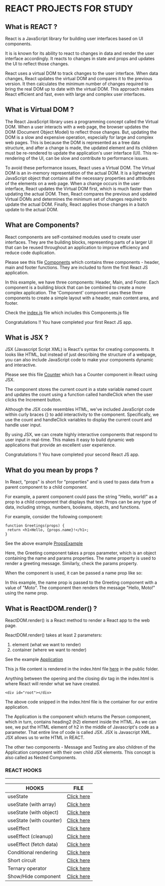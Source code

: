 # REACT PROJECTS FOR STUDY

## What is REACT ?

React is a JavaScript library for building user interfaces based on UI
components.

It is is known for its ability to react to changes in data and render the user interface accordingly.
It reacts to changes in state and props and updates the UI to reflect those changes.

React uses a virtual DOM to track changes to the user interface. When data changes, React updates the virtual DOM and compares it to the
previous version. It then calculates the minimum number of changes required to bring the real DOM up to date with the virtual DOM. This
approach makes React efficient and fast, even with large and complex user interfaces.

## What is Virtual DOM ?

The React JavaScript library uses a programming concept called the Virtual DOM. When a user interacts with a web page, the browser
updates the DOM (Document Object Model) to reflect those changes.
But, updating the DOM is a slow and expensive operation, especially for large and complex web pages. This is because the DOM is
represented as a tree data structure, and after a change is made, the updated element and its children must be re-rendered to update the
application's user interface (UI). This re-rendering of the UI, can be slow and contribute to performance issues.

To avoid these performance issues, React uses a Virtual DOM. The Virtual DOM is an in-memory representation of the actual DOM. It
is a lightweight JavaScript object that contains all the necessary properties and attributes of the elements on a web page. When a change
occurs in the user interface, React updates the Virtual DOM first, which is much faster than updating the actual DOM. Then, React compares the previous and updated Virtual DOMs and determines the minimum set of changes required to update the actual DOM. Finally, React applies
those changes in a batch update to the actual DOM.

## What are Components?

React components are self-contained modules used to create user interfaces. They are the building blocks, representing parts of a larger UI that can be reused throughout an application to improve efficiency and reduce code duplication.

Please see this file [Components](https://github.com/hegde421201/REACT_PROJECTS/blob/main/first-app/src/Components.js) which contains three components - header, main and footer functions. They are included to form the first React JS application.

In this example, we have three components: Header, Main, and Footer.
Each component is a building block that can be combined to create a more complex application. The 'Component' component uses these three
components to create a simple layout with a header, main content area, and footer.

Check the [index.js](https://github.com/hegde421201/REACT_PROJECTS/blob/main/first-app/src/index.js) file which includes this Components.js file

Congratulations !! You have completed your first React JS app.

## What is JSX ?

JSX (Javascript Script XML) is React's syntax for creating components.
It looks like HTML, but instead of just describing the structure of a webpage, you can also include JavaScript code to make your components dynamic and interactive.

Please see this file [Counter](https://github.com/hegde421201/REACT_PROJECTS/blob/main/second-app/src/Counter.js) which has a Counter component in React using JSX.

The component stores the current count in a state variable named count and updates the count using a function called handleClick when the user
clicks the Increment button.

Although the JSX code resembles HTML, we've included JavaScript code within curly braces {} to add interactivity to the component. Specifically, we use the count and handleClick variables to display the current count and handle user input.

By using JSX, we can create highly interactive components that respond to user input in real-time. This makes it easy to build dynamic web
applications that provide an excellent user experience.

Congratulations !! You have completed your second React JS app.

## What do you mean by props ?

In React, "props" is short for "properties" and is used to pass data from a parent component to a child component.

For example, a parent component could pass the string "Hello, world!" as a prop to a child
component that displays that text. Props can be any type of data, including strings, numbers, booleans, objects, and functions.

For example, consider the following component:

```
function Greetings(props) {
 return <h1>Hello, {props.name}!</h1>;
}
```

See the above example [PropsExample](https://github.com/hegde421201/REACT_PROJECTS/blob/main/second-app/src/PropsExample.js)

Here, the Greeting component takes a props parameter, which is an object
containing the name and params properties. The name property is used to render a
greeting message. Similarly, check the params property.

When the component is used, it can be passed a name prop like so:
<PropsExample name="Moto" params="Checking" />

In this example, the name prop is passed to the Greeting component with a value of "Moto". The component then renders the message "Hello, Moto!" using the name prop.

## What is ReactDOM.render() ?

ReactDOM.render() is a React method to render a React app to the web page.

ReactDOM.render() takes at least 2 parameters:

1. element (what we want to render)
2. container (where we want to render)

See the example [Application](https://github.com/hegde421201/REACT_PROJECTS/blob/main/third-app/src/index.js)

This js file content is rendered in the index.html file [here](https://github.com/hegde421201/REACT_PROJECTS/blob/main/third-app/public/index.html) in the public folder.

Anything between the opening and the closing div tag in the index.html is where React will render what we have created.

```
<div id="root"></div>
```

The above code snipped in the index.html file is the container for our entire application.

The Application is the component which returns the Person component, which in turn, contains heading2 (h2) element inside the HTML.
As we can see, we put the HTML element of h2 in the middle of Javascript's code as a parameter. That entire line of code is called JSX.
JSX is Javascript XML. JSX allows us to write HTML in REACT.

The other two components - Message and Testing are also children of the Application component with their own child JSX elements. This concept is also called as Nested Components.

### REACT HOOKS

---

| HOOKS                   | FILE                                                                                                  |
| ----------------------- | ----------------------------------------------------------------------------------------------------- |
| useState                | [Click here](https://github.com/hegde421201/REACT_PROJECTS/blob/main/fifth-app/src/usestatebasics.js) |
| useState (with array)   | [Click here](https://github.com/hegde421201/REACT_PROJECTS/blob/main/fifth-app/src/arraystate.js)     |
| useState (with object)  | [Click here](https://github.com/hegde421201/REACT_PROJECTS/blob/main/fifth-app/src/objectstate.js)    |
| useState (with counter) | [Click here](https://github.com/hegde421201/REACT_PROJECTS/blob/main/fifth-app/src/counterstate.js)   |
| useEffect               | [Click here](https://github.com/hegde421201/REACT_PROJECTS/blob/main/sixth-app/src/App.js)            |
| useEffect (cleanup)     | [Click here](https://github.com/hegde421201/REACT_PROJECTS/blob/main/sixth-app/src/cleanup.js)        |
| useEffect (fetch data)  | [Click here](https://github.com/hegde421201/REACT_PROJECTS/blob/main/sixth-app/src/fetchdata.js)      |
| Conditional rendering   | [Click here](https://github.com/hegde421201/REACT_PROJECTS/blob/main/sixth-app/src/crendering.js)     |
| Short circuit           | [Click here](https://github.com/hegde421201/REACT_PROJECTS/blob/main/sixth-app/src/shortcircuit.js)   |
| Ternary operator        | [Click here](https://github.com/hegde421201/REACT_PROJECTS/blob/main/sixth-app/src/ternary.js)        |
| Show/Hide component     | [Click here](https://github.com/hegde421201/REACT_PROJECTS/blob/main/sixth-app/src/showhide.js)       |
